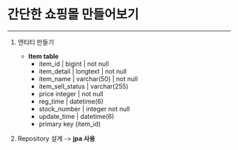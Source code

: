 # 간단한 쇼핑몰 만들어보기

***

1. 엔티티 만들기
   * **Item table**
     * item_id | bigint | not null
     * item_detail | longtext | not null
     * item_name | varchar(50) | not null
     * item_sell_status | varchar(255)
     * price integer | not null
     * reg_time | datetime(6)
     * stock_number | integer not null
     * update_time | datetime(6)
     * primary key (item_id)
     
2. Repository 설계 -> **jpa 사용**
   
     